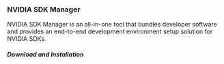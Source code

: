 ### NVIDIA SDK Manager     
NVIDIA SDK Manager is an all-in-one tool that bundles 
developer software and provides an end-to-end development 
environment setup solution for NVIDIA SDKs.


##### Download and Installation    



